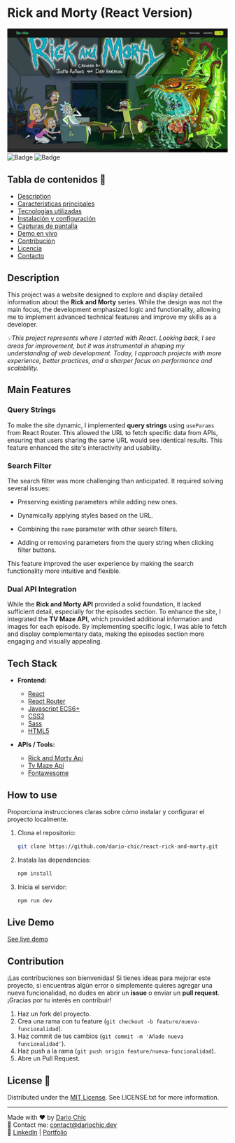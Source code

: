 
# Rick and Morty (React Version)


![Portada](https://raw.githubusercontent.com/dario-chic/react-rick-and-morty/refs/heads/main/banner.webp)
![Badge](https://img.shields.io/badge/Estado-Finalizado-brightgreen)
![Badge](https://img.shields.io/badge/Licencia-MIT-blue)
## Tabla de contenidos 📑

- [Description](#description-)
- [Características principales](#main-features)
- [Tecnologías utilizadas](#tecnologías-utilizadas)
- [Instalación y configuración](#instalación-y-configuración)
- [Capturas de pantalla](#capturas-de-pantalla)
- [Demo en vivo](#demo-en-vivo)
- [Contribución](#contribución)
- [Licencia](#licencia)
- [Contacto](#contacto)

## Description

This project was a website designed to explore and display detailed information about the **Rick and Morty** series. While the design was not the main focus, the development emphasized logic and functionality, allowing me to implement advanced technical features and improve my skills as a developer.

_💡This project represents where I started with React. Looking back, I see areas for improvement, but it was instrumental in shaping my understanding of web development. Today, I approach projects with more experience, better practices, and a sharper focus on performance and scalability._

## Main Features

### Query Strings

To make the site dynamic, I implemented  **query strings**  using  `useParams`  from React Router. This allowed the URL to fetch specific data from APIs, ensuring that users sharing the same URL would see identical results. This feature enhanced the site's interactivity and usability.

### Search Filter

The search filter was more challenging than anticipated. It required solving several issues:
-   Preserving existing parameters while adding new ones.
    
-   Dynamically applying styles based on the URL.
    
-   Combining the  `name`  parameter with other search filters.
    
-   Adding or removing parameters from the query string when clicking filter buttons.
    

This feature improved the user experience by making the search functionality more intuitive and flexible.

### Dual API Integration

While the  **Rick and Morty API**  provided a solid foundation, it lacked sufficient detail, especially for the episodes section. To enhance the site, I integrated the  **TV Maze API**, which provided additional information and images for each episode. By implementing specific logic, I was able to fetch and display complementary data, making the episodes section more engaging and visually appealing.


## Tech Stack

- **Frontend:** 
	- [React](https://reactjs.org/)
	- [React Router](https://reactrouter.com/)
	- [Javascript ECS6+](https://developer.mozilla.org/en-US/docs/Web/JavaScript)
	- [CSS3](https://developer.mozilla.org/en-US/docs/Web/CSS)
	- [Sass](https://sass-lang.com/)
	- [HTML5](https://developer.mozilla.org/en-US/docs/Web/HTML)
	
- **APIs / Tools:**
	- [Rick and Morty Api](https://rickandmortyapi.com/)
	- [Tv Maze Api](https://www.tvmaze.com/api)
	- [Fontawesome](https://fontawesome.com/)

## How to use

Proporciona instrucciones claras sobre cómo instalar y configurar el proyecto localmente.

1. Clona el repositorio:
   ```bash
   git clone https://github.com/dario-chic/react-rick-and-morty.git
   ```
2. Instala las dependencias:
   ```bash
   npm install
   ```
3. Inicia el servidor:
   ```bash
   npm run dev
   ```

## Live Demo

[See live demo](https://react-rick-and-morty-psi.vercel.app/)

## Contribution

¡Las contribuciones son bienvenidas! Si tienes ideas para mejorar este proyecto, si encuentras algún error o simplemente quieres agregar una nueva funcionalidad, no dudes en abrir un **issue** o enviar un **pull request**. ¡Gracias por tu interés en contribuir!
1. Haz un fork del proyecto.
2. Crea una rama con tu feature (`git checkout -b feature/nueva-funcionalidad`).
3. Haz commit de tus cambios (`git commit -m 'Añade nueva funcionalidad'`).
4. Haz push a la rama (`git push origin feature/nueva-funcionalidad`).
5. Abre un Pull Request.

## License 📜
Distributed under the [MIT License](https://opensource.org/licenses/MIT). See LICENSE.txt for more information.

---

Made with ❤️ by [Dario Chic](https://github.com/dario-chic)  
📧 Contact me: [contact@dariochic.dev](mailto:contact@dariochic.dev)  
🔗 [LinkedIn](https://www.linkedin.com/in/dariochic/) | [Portfolio](https://dariochic.dev)
